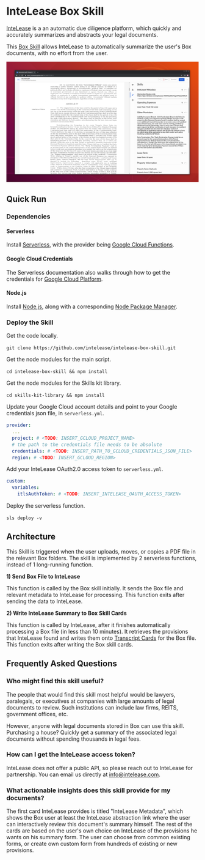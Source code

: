 # InteLease Box Skill

[InteLease](https://intelease.com) is a an automatic due diligence platform, which quickly and accurately summarizes and abstracts your legal documents.

This [Box Skill](https://www.box.com/skills) allows InteLease to automatically summarize the user's Box documents, with no effort from the user.

![Alt Text](screenshots/on_background.png)

## Quick Run

### Dependencies

#### Serverless

Install [Serverless](https://serverless.com/framework/docs/providers/google/), with the provider being  [Google Cloud Functions](https://cloud.google.com/functions/).

#### Google Cloud Credentials

The Serverless documentation also walks through how to get the credentials for [Google Cloud Platform](https://cloud.google.com/).

#### Node.js

Install [Node.js](https://nodejs.org/en/), along with a corresponding [Node Package Manager](https://www.npmjs.com/).

### Deploy the Skill

Get the code locally.

`git clone https://github.com/intelease/intelease-box-skill.git`

Get the node modules for the main script.

`cd intelease-box-skill && npm install`

Get the node modules for the Skills kit library.

`cd skills-kit-library && npm install`

Update your Google Cloud account details and point to your Google credentials json file, in `serverless.yml`.

```yaml
provider:
  ...
  project: # <TODO: INSERT_GCLOUD_PROJECT_NAME>
  # the path to the credentials file needs to be absolute
  credentials: # <TODO: INSERT_PATH_TO_GCLOUD_CREDENTIALS_JSON_FILE>
  region: # <TODO: INSERT_GCLOUD_REGION>
```

Add your InteLease OAuth2.0 access token to `serverless.yml`.

```yaml
custom:
  variables:
    itlsAuthToken: # <TODO: INSERT_INTELEASE_OAUTH_ACCESS_TOKEN>
```

Deploy the serverless function.

`sls deploy -v`

## Architecture

This Skill is triggered when the user uploads, moves, or copies a PDF file in the relevant Box folders.
The skill is implemented by 2 serverless functions, instead of 1 long-running function.

**1) Send Box File to InteLease**

This function is called by the Box skill initially.
It sends the Box file and relevant metadata to InteLease for processing. 
This function exits after sending the data to InteLease.

**2) Write InteLease Summary to Box Skill Cards**

This function is called by InteLease, after it finishes automatically processing a Box file (in less than 10 minutes).
It retrieves the provisions that InteLease found and writes them onto [Transcript Cards](https://github.com/box/box-skills-kit-nodejs/tree/master/skills-kit-library#skillswriter) for the Box file.
This function exits after writing the Box skill cards.

## Frequently Asked Questions

### Who might find this skill useful? 

The people that would find this skill most helpful would be lawyers, paralegals, or executives at companies with large amounts of legal documents to review.
Such institutions can include law firms, REITS, government offices, etc.

However, anyone with legal documents stored in Box can use this skill.
Purchasing a house? Quickly get a summary of the associated legal documents without spending thousands in legal fees.

### How can I get the InteLease access token?

InteLease does not offer a public API, so please reach out to InteLease for partnership.
You can email us directly at <info@intelease.com>.

### What actionable insights does this skill provide for my documents?

The first card InteLease provides is titled "InteLease Metadata", which shows the Box user at least the InteLease abstraction link where the user can interactively review this document's summary himself.
The rest of the cards are based on the user's own choice on InteLease of the provisions he wants on his summary form.
The user can choose from common existing forms, or create own custom form from hundreds of existing or new provisions.

